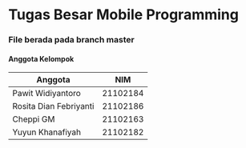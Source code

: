 # Tugas Besar Mobile Programming
### File berada pada branch master

#### Anggota Kelompok

| Anggota             | NIM                                                                |
| ----------------- | ------------------------------------------------------------------ |
| Pawit Widiyantoro | 21102184|
| Rosita Dian Febriyanti | 21102186|
| Cheppi GM | 21102163 |
| Yuyun Khanafiyah | 21102182|

